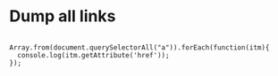 # Dump all links
```

Array.from(document.querySelectorAll("a")).forEach(function(itm){
  console.log(itm.getAttribute('href'));
});
```


